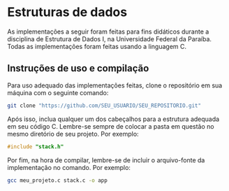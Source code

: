 # Estruturas de dados
As implementações a seguir foram feitas para fins didáticos durante a disciplina de Estrutura de Dados I, na Universidade Federal da Paraíba. Todas as implementações foram feitas usando a linguagem C.

## Instruções de uso e compilação
Para uso adequado das implementações feitas, clone o repositório em sua máquina com o seguinte comando:
```bash
git clone "https://github.com/SEU_USUARIO/SEU_REPOSITORIO.git"
```
Após isso, inclua qualquer um dos cabeçalhos para a estrutura adequada em seu código C. Lembre-se sempre de colocar a pasta em questão no mesmo diretório de seu projeto. Por exemplo:
```c
#include "stack.h"
```
Por fim, na hora de compilar, lembre-se de incluir o arquivo-fonte da implementação no comando. Por exemplo:
```bash
gcc meu_projeto.c stack.c -o app
```
